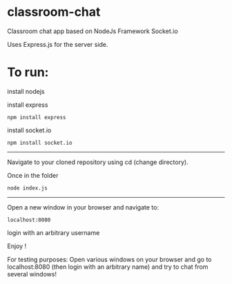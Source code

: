 # classroom-chat

Classroom chat app based on NodeJs Framework Socket.io

Uses Express.js for the server side.

# To run:
install nodejs

install express

    npm install express

install socket.io

    npm install socket.io
  
<hr>

Navigate to your cloned repository using cd (change directory).

Once in the folder

    node index.js
<hr>
Open a new window in your browser and navigate to:

    localhost:8080
    
login with an arbitrary username 
    
Enjoy !


For testing purposes:
Open various windows on your browser and go to localhost:8080 (then login with an arbitrary name) and try to chat from several windows!
